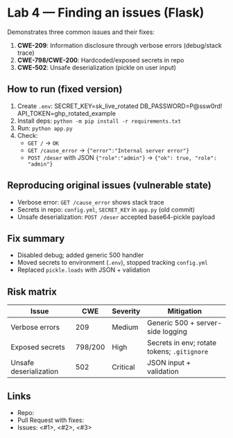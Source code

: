 # Lab 4 — Finding an issues (Flask)

Demonstrates three common issues and their fixes:
1) **CWE-209**: Information disclosure through verbose errors (debug/stack trace)
2) **CWE-798/CWE-200**: Hardcoded/exposed secrets in repo
3) **CWE-502**: Unsafe deserialization (pickle on user input)

## How to run (fixed version)
1. Create `.env`:
SECRET_KEY=sk_live_rotated
DB_PASSWORD=P@ssw0rd!
API_TOKEN=ghp_rotated_example
2. Install deps: `python -m pip install -r requirements.txt`  
3. Run: `python app.py`
4. Check:
   - `GET /` → `OK`
   - `GET /cause_error` → `{"error":"Internal server error"}`
   - `POST /deser` with JSON `{"role":"admin"}` → `{"ok": true, "role": "admin"}`

## Reproducing original issues (vulnerable state)
- Verbose error: `GET /cause_error` shows stack trace
- Secrets in repo: `config.yml`, `SECRET_KEY` in `app.py` (old commit)
- Unsafe deserialization: `POST /deser` accepted base64-pickle payload

## Fix summary
- Disabled debug; added generic 500 handler
- Moved secrets to environment (`.env`), stopped tracking `config.yml`
- Replaced `pickle.loads` with JSON + validation

## Risk matrix
| Issue | CWE | Severity | Mitigation |
|---|---|---|---|
| Verbose errors | 209 | Medium | Generic 500 + server-side logging |
| Exposed secrets | 798/200 | High | Secrets in env; rotate tokens; `.gitignore` |
| Unsafe deserialization | 502 | Critical | JSON input + validation |

## Links
- Repo: <URL>
- Pull Request with fixes: <PR URL>
- Issues: <#1>, <#2>, <#3>
